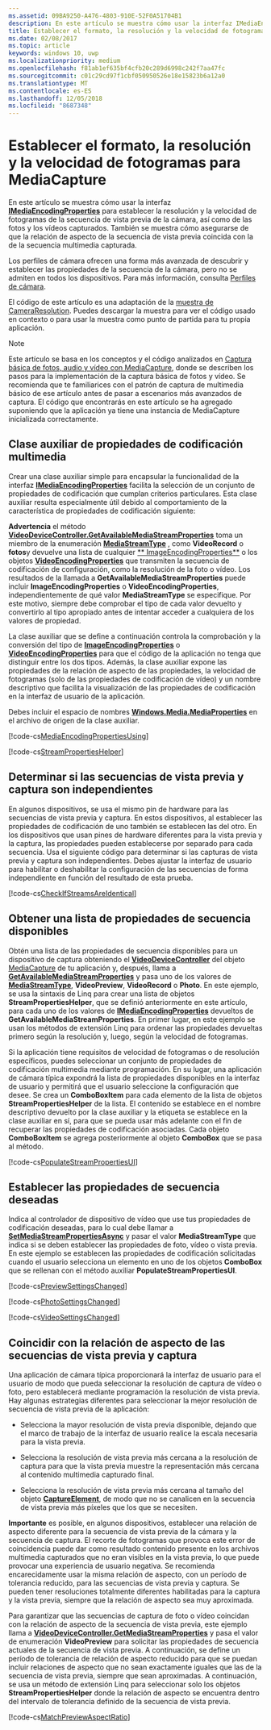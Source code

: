 ```yaml
---
ms.assetid: 09BA9250-A476-4803-910E-52F0A51704B1
description: En este artículo se muestra cómo usar la interfaz IMediaEncodingProperties para establecer la resolución y la velocidad de fotogramas de la secuencia de vista previa de la cámara, así como de las fotos y los vídeos capturados.
title: Establecer el formato, la resolución y la velocidad de fotogramas para MediaCapture
ms.date: 02/08/2017
ms.topic: article
keywords: windows 10, uwp
ms.localizationpriority: medium
ms.openlocfilehash: f81ab1ef635bf4cfb20c289d6998c242f7aa47fc
ms.sourcegitcommit: c01c29cd97f1cbf050950526e18e15823b6a12a0
ms.translationtype: MT
ms.contentlocale: es-ES
ms.lasthandoff: 12/05/2018
ms.locfileid: "8687348"
---
```

# <a name="set-format-resolution-and-frame-rate-for-mediacapture"></a>Establecer el formato, la resolución y la velocidad de fotogramas para MediaCapture



En este artículo se muestra cómo usar la interfaz [**IMediaEncodingProperties**](https://msdn.microsoft.com/library/windows/apps/hh701011) para establecer la resolución y la velocidad de fotogramas de la secuencia de vista previa de la cámara, así como de las fotos y los vídeos capturados. También se muestra cómo asegurarse de que la relación de aspecto de la secuencia de vista previa coincida con la de la secuencia multimedia capturada.

Los perfiles de cámara ofrecen una forma más avanzada de descubrir y establecer las propiedades de la secuencia de la cámara, pero no se admiten en todos los dispositivos. Para más información, consulta [Perfiles de cámara](camera-profiles.md).

El código de este artículo es una adaptación de la [muestra de CameraResolution](http://go.microsoft.com/fwlink/p/?LinkId=624252&clcid=0x409). Puedes descargar la muestra para ver el código usado en contexto o para usar la muestra como punto de partida para tu propia aplicación.

> [!NOTE] 
> Este artículo se basa en los conceptos y el código analizados en [Captura básica de fotos, audio y vídeo con MediaCapture](basic-photo-video-and-audio-capture-with-MediaCapture.md), donde se describen los pasos para la implementación de la captura básica de fotos y vídeo. Se recomienda que te familiarices con el patrón de captura de multimedia básico de ese artículo antes de pasar a escenarios más avanzados de captura. El código que encontrarás en este artículo se ha agregado suponiendo que la aplicación ya tiene una instancia de MediaCapture inicializada correctamente.

## <a name="a-media-encoding-properties-helper-class"></a>Clase auxiliar de propiedades de codificación multimedia

Crear una clase auxiliar simple para encapsular la funcionalidad de la interfaz [**IMediaEncodingProperties**](https://msdn.microsoft.com/library/windows/apps/hh701011) facilita la selección de un conjunto de propiedades de codificación que cumplan criterios particulares. Esta clase auxiliar resulta especialmente útil debido al comportamiento de la característica de propiedades de codificación siguiente:

**Advertencia**  el método [**VideoDeviceController.GetAvailableMediaStreamProperties**](https://msdn.microsoft.com/library/windows/apps/br211994) toma un miembro de la enumeración [**MediaStreamType**](https://msdn.microsoft.com/library/windows/apps/br226640) , como **VideoRecord** o **fotos**y devuelve una lista de cualquier [** ImageEncodingProperties**](https://msdn.microsoft.com/library/windows/apps/hh700993) o los objetos [**VideoEncodingProperties**](https://msdn.microsoft.com/library/windows/apps/hh701217) que transmiten la secuencia de codificación de configuración, como la resolución de la foto o vídeo. Los resultados de la llamada a **GetAvailableMediaStreamProperties** puede incluir **ImageEncodingProperties** o **VideoEncodingProperties**, independientemente de qué valor **MediaStreamType** se especifique. Por este motivo, siempre debe comprobar el tipo de cada valor devuelto y convertirlo al tipo apropiado antes de intentar acceder a cualquiera de los valores de propiedad.

La clase auxiliar que se define a continuación controla la comprobación y la conversión del tipo de [**ImageEncodingProperties**](https://msdn.microsoft.com/library/windows/apps/hh700993) o [**VideoEncodingProperties**](https://msdn.microsoft.com/library/windows/apps/hh701217) para que el código de la aplicación no tenga que distinguir entre los dos tipos. Además, la clase auxiliar expone las propiedades de la relación de aspecto de las propiedades, la velocidad de fotogramas (solo de las propiedades de codificación de vídeo) y un nombre descriptivo que facilita la visualización de las propiedades de codificación en la interfaz de usuario de la aplicación.

Debes incluir el espacio de nombres [**Windows.Media.MediaProperties**](https://msdn.microsoft.com/library/windows/apps/hh701296) en el archivo de origen de la clase auxiliar.

[!code-cs[MediaEncodingPropertiesUsing](./code/BasicMediaCaptureWin10/cs/MainPage.xaml.cs#SnippetMediaEncodingPropertiesUsing)]

[!code-cs[StreamPropertiesHelper](./code/BasicMediaCaptureWin10/cs/StreamPropertiesHelper.cs#SnippetStreamPropertiesHelper)]

## <a name="determine-if-the-preview-and-capture-streams-are-independent"></a>Determinar si las secuencias de vista previa y captura son independientes

En algunos dispositivos, se usa el mismo pin de hardware para las secuencias de vista previa y captura. En estos dispositivos, al establecer las propiedades de codificación de uno también se establecen las del otro. En los dispositivos que usan pines de hardware diferentes para la vista previa y la captura, las propiedades pueden establecerse por separado para cada secuencia. Usa el siguiente código para determinar si las capturas de vista previa y captura son independientes. Debes ajustar la interfaz de usuario para habilitar o deshabilitar la configuración de las secuencias de forma independiente en función del resultado de esta prueba.

[!code-cs[CheckIfStreamsAreIdentical](./code/BasicMediaCaptureWin10/cs/MainPage.xaml.cs#SnippetCheckIfStreamsAreIdentical)]

## <a name="get-a-list-of-available-stream-properties"></a>Obtener una lista de propiedades de secuencia disponibles

Obtén una lista de las propiedades de secuencia disponibles para un dispositivo de captura obteniendo el [**VideoDeviceController**](https://msdn.microsoft.com/library/windows/apps/br226825) del objeto [MediaCapture](capture-photos-and-video-with-mediacapture.md) de tu aplicación y, después, llama a [**GetAvailableMediaStreamProperties**](https://msdn.microsoft.com/library/windows/apps/br211994) y pasa uno de los valores de [**MediaStreamType**](https://msdn.microsoft.com/library/windows/apps/br226640), **VideoPreview**, **VideoRecord** o **Photo**. En este ejemplo, se usa la sintaxis de Linq para crear una lista de objetos **StreamPropertiesHelper**, que se definió anteriormente en este artículo, para cada uno de los valores de [**IMediaEncodingProperties**](https://msdn.microsoft.com/library/windows/apps/hh701011) devueltos de **GetAvailableMediaStreamProperties**. En primer lugar, en este ejemplo se usan los métodos de extensión Linq para ordenar las propiedades devueltas primero según la resolución y, luego, según la velocidad de fotogramas.

Si la aplicación tiene requisitos de velocidad de fotogramas o de resolución específicos, puedes seleccionar un conjunto de propiedades de codificación multimedia mediante programación. En su lugar, una aplicación de cámara típica expondrá la lista de propiedades disponibles en la interfaz de usuario y permitirá que el usuario seleccione la configuración que desee. Se crea un **ComboBoxItem** para cada elemento de la lista de objetos **StreamPropertiesHelper** de la lista. El contenido se establece en el nombre descriptivo devuelto por la clase auxiliar y la etiqueta se establece en la clase auxiliar en sí, para que se pueda usar más adelante con el fin de recuperar las propiedades de codificación asociadas. Cada objeto **ComboBoxItem** se agrega posteriormente al objeto **ComboBox** que se pasa al método.

[!code-cs[PopulateStreamPropertiesUI](./code/BasicMediaCaptureWin10/cs/MainPage.xaml.cs#SnippetPopulateStreamPropertiesUI)]

## <a name="set-the-desired-stream-properties"></a>Establecer las propiedades de secuencia deseadas

Indica al controlador de dispositivo de vídeo que use tus propiedades de codificación deseadas, para lo cual debe llamar a [**SetMediaStreamPropertiesAsync**](https://msdn.microsoft.com/library/windows/apps/hh700895) y pasar el valor **MediaStreamType** que indica si se deben establecer las propiedades de foto, vídeo o vista previa. En este ejemplo se establecen las propiedades de codificación solicitadas cuando el usuario selecciona un elemento en uno de los objetos **ComboBox** que se rellenan con el método auxiliar **PopulateStreamPropertiesUI**.

[!code-cs[PreviewSettingsChanged](./code/BasicMediaCaptureWin10/cs/MainPage.xaml.cs#SnippetPreviewSettingsChanged)]

[!code-cs[PhotoSettingsChanged](./code/BasicMediaCaptureWin10/cs/MainPage.xaml.cs#SnippetPhotoSettingsChanged)]

[!code-cs[VideoSettingsChanged](./code/BasicMediaCaptureWin10/cs/MainPage.xaml.cs#SnippetVideoSettingsChanged)]

## <a name="match-the-aspect-ratio-of-the-preview-and-capture-streams"></a>Coincidir con la relación de aspecto de las secuencias de vista previa y captura

Una aplicación de cámara típica proporcionará la interfaz de usuario para el usuario de modo que pueda seleccionar la resolución de captura de vídeo o foto, pero establecerá mediante programación la resolución de vista previa. Hay algunas estrategias diferentes para seleccionar la mejor resolución de secuencia de vista previa de la aplicación:

-   Selecciona la mayor resolución de vista previa disponible, dejando que el marco de trabajo de la interfaz de usuario realice la escala necesaria para la vista previa.

-   Selecciona la resolución de vista previa más cercana a la resolución de captura para que la vista previa muestre la representación más cercana al contenido multimedia capturado final.

-   Selecciona la resolución de vista previa más cercana al tamaño del objeto [**CaptureElement**](https://msdn.microsoft.com/library/windows/apps/br209278), de modo que no se canalicen en la secuencia de vista previa más píxeles que los que se necesiten.

**Importante**  es posible, en algunos dispositivos, establecer una relación de aspecto diferente para la secuencia de vista previa de la cámara y la secuencia de captura. El recorte de fotogramas que provoca este error de coincidencia puede dar como resultado contenido presente en los archivos multimedia capturados que no eran visibles en la vista previa, lo que puede provocar una experiencia de usuario negativa. Se recomienda encarecidamente usar la misma relación de aspecto, con un período de tolerancia reducido, para las secuencias de vista previa y captura. Se pueden tener resoluciones totalmente diferentes habilitadas para la captura y la vista previa, siempre que la relación de aspecto sea muy aproximada.


Para garantizar que las secuencias de captura de foto o vídeo coincidan con la relación de aspecto de la secuencia de vista previa, este ejemplo llama a [**VideoDeviceController.GetMediaStreamProperties**](https://msdn.microsoft.com/library/windows/apps/br211995) y pasa el valor de enumeración **VideoPreview** para solicitar las propiedades de secuencia actuales de la secuencia de vista previa. A continuación, se define un período de tolerancia de relación de aspecto reducido para que se puedan incluir relaciones de aspecto que no sean exactamente iguales que las de la secuencia de vista previa, siempre que sean aproximadas. A continuación, se usa un método de extensión Linq para seleccionar solo los objetos **StreamPropertiesHelper** donde la relación de aspecto se encuentra dentro del intervalo de tolerancia definido de la secuencia de vista previa.

[!code-cs[MatchPreviewAspectRatio](./code/BasicMediaCaptureWin10/cs/MainPage.xaml.cs#SnippetMatchPreviewAspectRatio)]

 

 




